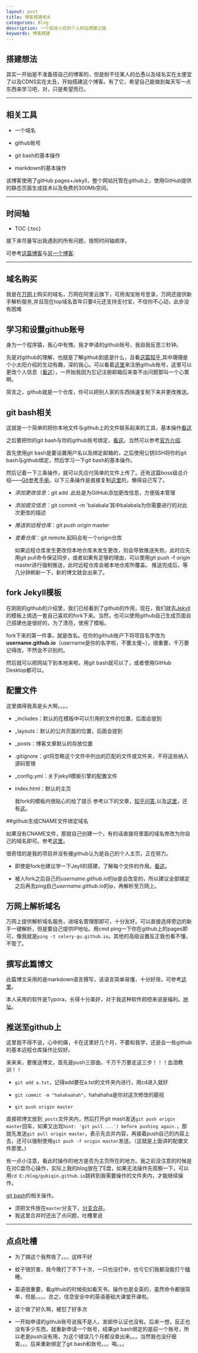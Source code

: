 ```yaml
---
layout: post
title: 博客搭建相关
categories: Blog
description: 一个超级小白的个人网站搭建之路
keywords: 博客搭建
---
```


## 搭建想法

其实一开始是不准备搭自己的博客的，但是耐不住某人的怂恿以及域名实在太便宜了以及CDNS实在太丑，开始搭建这个博客。有了它，希望自己能做到每天写一点东西来学习吧，对，只是希望而已。

***

## 相关工具

* 一个域名

* github账号

* git bash的基本操作

* markdown的基本操作

该博客使用了gitHub pages+Jekyll，整个网站托管在github上，使用GitHub提供的静态页面生成技术以及免费的300Mb空间。

***
## 时间轴

* TOC
{:toc}

接下来尽量写出我遇到的所有问题，按照时间轴顺序。

可参考[这篇博客](http://chiahao.top/2016/06/28/Blog)与[另一个博客](http://www.jianshu.com/p/05289a4bc8b2/).

***

## 域名购买
我是在[万网](https://wanwang.aliyun.com/?utm_medium=text&utm_source=bdbrandww&utm_campaign=bdbrand&utm_content=se_103066)上购买的域名，万网在阿里云旗下，可用淘宝账号登录，万网还提供新手解析服务,并且现在top域名首年只要4元还支持支付宝，不信你不心动，此步没有困难

## 学习和设置github账号
身为一个程序猿，我心中有愧，我才申请的github账号，我自我反思三秒钟。

先是对github的理解，也就是了解github到底是什么，且看[这篇知乎](https://www.zhihu.com/question/20070065),其中珊珊是个小太阳介绍的生动有趣，深的我心。可以看着[这里](http://jingyan.baidu.com/article/455a9950abe0ada167277864.html)来注册github账号，这里可以更改个人信息（[看这](http://jingyan.baidu.com/article/ff42efa93b2ed6c19e22021c.html)），一开始我因为忘记注册邮箱后来查不出问题那叫一个心累啊。

简言之，github就是一个仓库，你可以把别人家的东西快速复制下来并更改推送。

## git bash相关

这就是一个简单的把你本地文件与github上的文件联系起来的工具，基本操作[看这](https://wuyuans.com/2012/05/github-simple-tutorial/)

之后要把你的git bash与你的github账号绑定，[看这](http://www.cnblogs.com/zichi/p/4703999.html)。当然可以参考[官方介绍](https://help.github.com/articles/set-up-git/).

首先使用git bash是要设置用户名以及绑定邮箱的，之后使用公钥SSH将你的git bash与github绑定，然后学习一下git bash的基本操作。

然后记着一下三条操作，就可以先应付简单的文件上传了。还有这篇boss级总介绍——[Git参考手册](http://gitref.org/zh/index.html)。以下三条操作是直接复制[这里](http://chiahao.top/2016/06/28/Blog)的，懒得自己写了。

* *添加更改信息*：git add .此处是为GitHub添加更改信息，方便版本管理

* *添加提交信息*：git commit -m 'balabala'其中balabala为你需要进行的对此次更改的描述

* *推送到远程仓库*：git push origin master

* *查看仓库*：git remote.起码会有一个origin仓库

  如果远程仓库发生更改但本地仓库未发生更改，则会导致推送失败。此时应先用git pull命令保证同步，或者如果有足够的理由，可以使用git push -f origin master进行强制推送，此时远程仓库会被本地仓库所覆盖。 推送完成后，等几分钟刷新一下，新的博文就会出来了。

## fork Jekyll模板

在刚刚的github的介绍里，我们已经看到了github的作用，现在，我们就去[Jekyll](http://jekyllthemes.org/)的模板上挑选一套自己喜欢的fork下来。当然，也可以使用github自己生成页面自己搭建也是很好的，为了漂亮，使用了模板。

fork下来的第一件事，就是改名。在你的github账户下将项目名字改为**username.github.io**（username是你的名字啦，不要太傻~），很重要，千万要记得改，不然会不识别的。

然后就可以把网站下到本地来啦，用git bash就可以了，或者使用GitHub Desktop都可以。

## 配置文件
这里搞得我真是头大啊。。。。

* _includes：默认的在模板中可以引用的文件的位置，后面会提到

* _layouts：默认的公共页面的位置，后面会提到

* _posts：博客文章默认的存放位置

* .gitignore：git将忽略这个文件中列出的匹配的文件或文件夹，不将这些纳入源码管理

* _config.yml：关于jekyll模板引擎的配置文件

* index.html：默认的主页

  我fork的模板内很贴心的给了提示
  参考以下的文章，[知乎问答](https://www.zhihu.com/question/30018945),以及[这里](http://www.jianshu.com/p/609e1197754c)，还有[这](http://wenku.baidu.com/link?url=EPw34MKdp0A2diuScToIdx9lBEAXPl7jrNdQvy-fzISeJyy80HBTma0p103jvfgQytuRPA2ZJ_OyIDf1pHos1az7nI1wO2um99_8rqi2l9y)。


##github生成CNAME文件绑定域名

如果没有CNAME文件，那就自己创建一个，有的话直接将里面的域名修改为你自己的域名即可。参考[这里](http://jingyan.baidu.com/article/dca1fa6fa1e403f1a5405262.html)。

很奇怪的是我的项目并没有被github认为是自己的个人主页，正在努力。
* 即使是fork也建议学一下Jeyll的搭建，了解每个文件的作用。[看这](http://www.ezlippi.com/blog/2015/03/github-pages-blog.html)。

* 被人fork之后自己的*username.github.io*的ip是会改变的，所以建议全部搞定之后再去ping自己*username.github.io*的ip，再解析至万网上。

## 万网上解析域名

万网上提供解析域名服务，进域名管理那即可，十分友好。可以直接选择旁边的新手一键解析，但是要自己提供IP地址。用cmd ping一下你在github上的pages即可，像我就是`ping -t celery-gu.github.io`。其他的高级设置反正我也看不懂，不管了。

## 撰写此篇博文

此篇博文采用的是markdown语言撰写，该语言简单易懂，十分好用，可参考[这里](http://www.jianshu.com/p/1e402922ee32)。

本人采用的软件是Typora，长得十分美好，对于我这种软件颜控来说是福利。[地址](http://www.typora.io/#windows)。

## 推送至github上

这里我不得不说，心中的痛，卡在这里好几个月，不要和我学，还是会一些github的基本远程仓库操作比较好。

来来来，要推送博文，首先是push三部曲，千万千万要走这三步！！！血泪教训！！

* `git add a.txt`，记得add要在a.txt的文件夹内进行，用cd进入就好

* `git commit -m "hahahaahah"`，hahahaha是你对这次修改的藐视

* `git push origin master`

直接把博文放到`_posts`文件夹内，然后打开git mash发送`git push origin master`回车，如果又出现`hint: 'git pull ...') before pushing again.`，那就先发送`git pull origin master`，表示先合并内容，再接着push自己的内容上去，还可以强制使用`git push -f origin master`发送。（这就是上面讲的配置文件那里。)

有一点小注意，看此时操作的地方是否为主页所在的地方。我之前没注意的时候是在对C盘尽心操作，实际上我的blog放在了E盘，如果无法操作先观察一下，可以用`cd E:/blog/gubiqin.github.io`跳转到我需要操作的文件夹内，才能继续操作。

[git bash](http://my.oschina.net/chinacion/blog/655718)的相关操作。

- 须把文件放在`master`分支下，[分支合并](https://git-scm.com/book/zh/v2/Git-%E5%91%BD%E4%BB%A4-%E5%88%86%E6%94%AF%E4%B8%8E%E5%90%88%E5%B9%B6)。
- 我这里合并时还出了点问题，吐槽里说

***

## 点点吐槽

* 为了搞这个我熬夜了。。。这样不好

* 蚊子很厉害，我今晚打了不下十次，一只也没打中，也亏它们我都没能打个瞌睡。

* 英语很重要，看github的时候宛如看天书，操作也是全英的，虽然命令都很简单，但是。。。。总之，信息安全中的英语基础大课堂开课啦。

* 这个做了好久啊，被怼了好多次

* 一开始申请的github账号说我不是人，发邮件认证也没有。后来一想，反正也没有多少东西，就重新申请一个账号，结果git bash绑定的是前一个账号，所以老是push没有用，为这个错误几个月都没查出来。。。当然我也没仔细查。。。后来重新绑定了git bash和账号。。。唉。。。





















